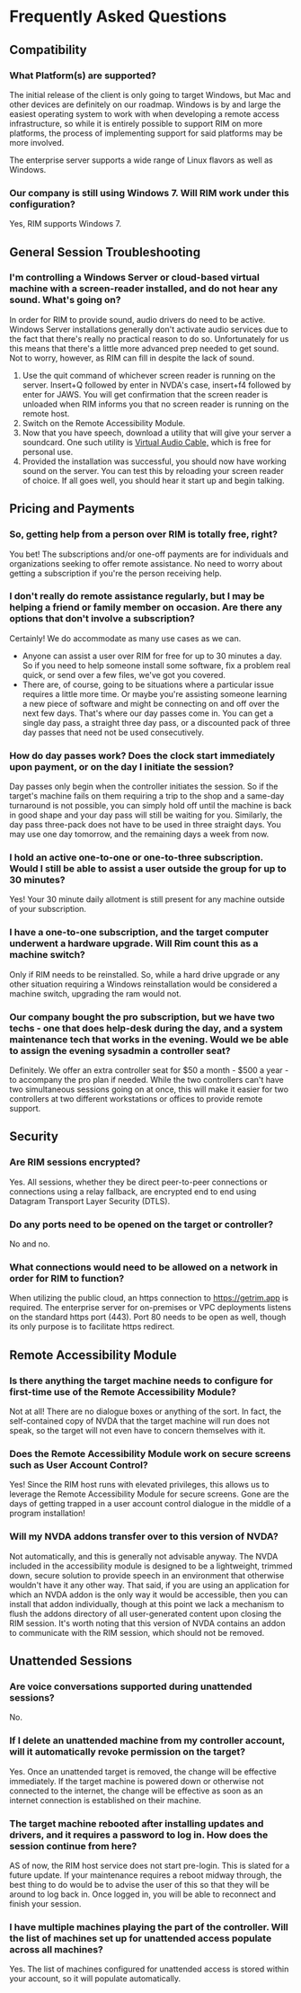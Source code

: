 # Frequently Asked Questions
## Compatibility
### What Platform(s) are supported?
The initial release of the client is only going to target Windows, but Mac and other devices are definitely on our roadmap. Windows is by and large the easiest operating system to work with when developing a remote access infrastructure, so while it is entirely possible to support RIM on more platforms, the process of implementing support for said platforms may be more involved.

The enterprise server supports a wide range of Linux flavors as well as Windows.
### Our company is still using Windows 7. Will RIM work under this configuration?
Yes, RIM supports Windows 7.
## General Session Troubleshooting
### I'm controlling a Windows Server or cloud-based virtual machine with a screen-reader installed, and do not hear any sound. What's going on?
In order for RIM to provide sound, audio drivers do need to be active. Windows Server installations generally don't activate audio services due to the fact that there's really no practical reason to do so. Unfortunately for us this means that there's a little more advanced prep needed to get sound. Not to worry, however, as RIM can fill in despite the lack of sound.  
1. Use the quit command of whichever screen reader is running on the server. Insert+Q followed by enter in NVDA's case, insert+f4 followed by enter for JAWS. You will get confirmation that the screen reader is unloaded when RIM informs you that no screen reader is running on the remote host.
1. Switch on the Remote Accessibility Module.
1. Now that you have speech, download a utility that will give your server a soundcard. One such utility is [Virtual Audio Cable,](https://vac.muzychenko.net/en/) which is free for personal use.
1. Provided the installation was successful, you should now have working sound on the server. You can test this by reloading your screen reader of choice. If all goes well, you should hear it start up and begin talking.
<!-- end -->
## Pricing and Payments
### So, getting help from a person over RIM is totally free, right?
You bet! The subscriptions and/or one-off payments are for individuals and organizations seeking to offer remote assistance. No need to worry about getting a subscription if you're the person receiving help.
### I don't really do remote assistance regularly, but I may be helping a friend or family member on occasion. Are there any options that don't involve a subscription?
Certainly! We do accommodate as many use cases as we can.
* Anyone can assist a user over RIM for free for up to 30 minutes a day. So if you need to help someone install some software, fix a problem real quick, or send over a few files, we've got you covered.
* There are, of course, going to be situations where a particular issue requires a little more time. Or maybe you're assisting someone learning a new piece of software and might be connecting on and off over the next few days. That's where our day passes come in. You can get a single day pass, a straight three day pass, or a discounted pack of three day passes that need not be used consecutively.
### How do day passes work? Does the clock start immediately upon payment, or on the day I initiate the session?
Day passes only begin when the controller initiates the session. So if the target's machine fails on them requiring a trip to the shop and a same-day turnaround is not possible, you can simply hold off until the machine is back in good shape and your day pass will still be waiting for you. Similarly, the day pass three-pack does not have to be used in three straight days. You may use one day tomorrow, and the remaining days a week from now.
### I hold an active one-to-one or one-to-three subscription. Would I still be able to assist a user outside the group for up to 30 minutes?
Yes! Your 30 minute daily allotment is still present for any machine outside of your subscription.
### I have a one-to-one subscription, and the target computer underwent a hardware upgrade. Will Rim count this as a machine switch?
Only if RIM needs to be reinstalled. So, while a hard drive upgrade or any other situation requiring a Windows reinstallation would be considered a machine switch, upgrading the ram would not.
### Our company bought the pro subscription, but we have two techs - one that does help-desk during the day, and a system maintenance tech that works in the evening. Would we be able to assign the evening sysadmin a controller seat?
Definitely. We offer an extra controller seat for $50 a month - $500 a year - to accompany the pro plan if needed. While the two controllers can't have two simultaneous sessions going on at once, this will make it easier for two controllers at two different workstations or offices to provide remote support.
## Security
### Are RIM sessions encrypted?
Yes. All sessions, whether they be direct peer-to-peer connections or connections using a relay fallback, are encrypted end to end using Datagram Transport Layer Security (DTLS).
### Do any ports need to be opened on the target or controller?
No and no.
### What connections would need to be allowed on a network in order for RIM to function?
When utilizing the public cloud, an https connection to <https://getrim.app> is required. The enterprise server for on-premises or VPC deployments listens on the standard https port (443). Port 80 needs to be open as well, though its only purpose is to facilitate https redirect.

## Remote Accessibility Module
### Is there anything the target machine needs to configure for first-time use of the Remote Accessibility Module?
Not at all! There are no dialogue boxes or anything of the sort. In fact, the self-contained copy of NVDA that the target machine will run does not speak, so the target will not even have to concern themselves with it.
### Does the Remote Accessibility Module work on secure screens such as User Account Control?
Yes! Since the RIM host runs with elevated privileges, this allows us to leverage the Remote Accessibility Module for secure screens. Gone are the days of getting trapped in a user account control dialogue in the middle of a program installation!
### Will my NVDA addons transfer over to this version of NVDA?
Not automatically, and this is generally not advisable anyway. The NVDA included in the accessibility module is designed to be a lightweight, trimmed down, secure solution to provide speech in an environment that otherwise wouldn't have it any other way. That said, if you are using an application for which an NVDA addon is the only way it would be accessible, then you can install that addon individually, though at this point we lack a mechanism to flush the addons directory of all user-generated content upon closing the RIM session. It's worth noting that this version of NVDA contains an addon to communicate with the RIM session, which should not be removed.
## Unattended Sessions
### Are voice conversations supported during unattended sessions?
No.
### If I delete an unattended machine from my controller account, will it automatically revoke permission on the target?
Yes. Once an unattended target is removed, the change will be effective immediately. If the target machine is powered down or otherwise not connected to the internet, the change will be effective as soon as an internet connection is established on their machine.
### The target machine rebooted after installing updates and drivers, and it requires a password to log in. How does the session continue from here?
AS of now, the RIM host service does not start pre-login. This is slated for a future update. If your maintenance requires a reboot midway through, the best thing to do would be to advise the user of this so that they will be around to log back in. Once logged in, you will be able to reconnect and finish your session.
### I have multiple machines playing the part of the controller. Will the list of machines set up for unattended access populate across all machines?
Yes. The list of machines configured for unattended access is stored within your account, so it will populate automatically.
